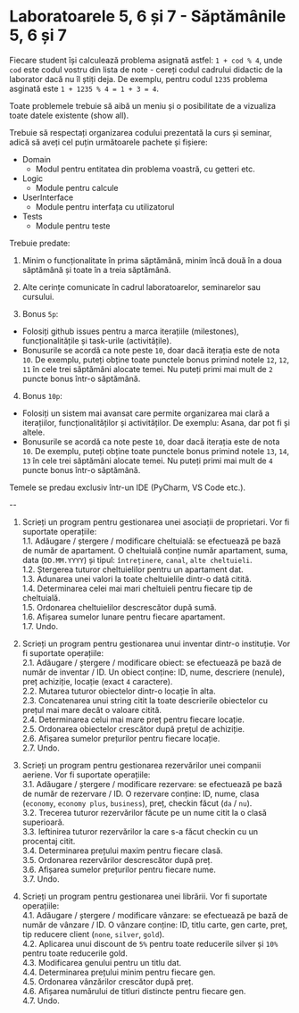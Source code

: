# Laboratoarele 5, 6 și 7 - Săptămânile 5, 6 și 7

Fiecare student își calculează problema asignată astfel: `1 + cod % 4`, unde `cod` este codul vostru din lista de note - cereți codul cadrului didactic de la laborator dacă nu îl știți deja. De exemplu, pentru codul `1235` problema asginată este `1 + 1235 % 4 = 1 + 3 = 4`.

Toate problemele trebuie să aibă un meniu și o posibilitate de a vizualiza toate datele existente (show all).

Trebuie să respectați organizarea codului prezentată la curs și seminar, adică să aveți cel puțin următoarele pachete și fișiere:
- Domain
  - Modul pentru entitatea din problema voastră, cu getteri etc.
- Logic
  - Module pentru calcule
- UserInterface
  - Module pentru interfața cu utilizatorul
- Tests
  - Module pentru teste

Trebuie predate:
1. Minim o funcționalitate în prima săptămână, minim încă două în a doua săptămână și toate în a treia săptămână.

2. Alte cerințe comunicate în cadrul laboratoarelor, seminarelor sau cursului. 

3. Bonus `5p`: 
- Folosiți github issues pentru a marca iterațiile (milestones), funcționalitățile și task-urile (activitățile).
- Bonusurile se acordă ca note peste `10`, doar dacă iterația este de nota `10`. De exemplu, puteți obține toate punctele bonus primind notele `12`, `12`, `11` în cele trei săptămâni alocate temei. Nu puteți primi mai mult de `2` puncte bonus într-o săptămână.

4. Bonus `10p`:
- Folosiți un sistem mai avansat care permite organizarea mai clară a iterațiilor, funcționalităților și activităților. De exemplu: Asana, dar pot fi și altele.
- Bonusurile se acordă ca note peste `10`, doar dacă iterația este de nota `10`. De exemplu, puteți obține toate punctele bonus primind notele `13`, `14`, `13` în cele trei săptămâni alocate temei. Nu puteți primi mai mult de `4` puncte bonus într-o săptămână.

Temele se predau exclusiv într-un IDE (PyCharm, VS Code etc.).

--

1. Scrieți un program pentru gestionarea unei asociații de proprietari. Vor fi suportate operațiile:  
   1.1. Adăugare / ștergere / modificare cheltuială: se efectuează pe bază de număr de apartament. O cheltuială conține număr apartament, suma, data (`DD.MM.YYYY`) și tipul: `întreținere`, `canal`, `alte cheltuieli`.  
   1.2. Ștergerea tuturor cheltuielilor pentru un apartament dat.  
   1.3. Adunarea unei valori la toate cheltuielile dintr-o dată citită.  
   1.4. Determinarea celei mai mari cheltuieli pentru fiecare tip de cheltuială.  
   1.5. Ordonarea cheltuielilor descrescător după sumă.  
   1.6. Afișarea sumelor lunare pentru fiecare apartament.  
   1.7. Undo.  

2. Scrieți un program pentru gestionarea unui inventar dintr-o instituție. Vor fi suportate operațiile:  
   2.1. Adăugare / ștergere / modificare obiect: se efectuează pe bază de număr de inventar / ID. Un obiect conține: ID, nume, descriere (nenule), preț achiziție, locație (exact `4` caractere).  
   2.2. Mutarea tuturor obiectelor dintr-o locație în alta.  
   2.3.	Concatenarea unui string citit la toate descrierile obiectelor cu prețul mai mare decât o valoare citită.  
   2.4.	Determinarea celui mai mare preț pentru fiecare locație.  
   2.5.	Ordonarea obiectelor crescător după prețul de achiziție.  
   2.6.	Afișarea sumelor prețurilor pentru fiecare locație.  
   2.7.	Undo.  

3. Scrieți un program pentru gestionarea rezervărilor unei companii aeriene. Vor fi suportate operațiile:  
   3.1. Adăugare / ștergere / modificare rezervare: se efectuează pe bază de număr de rezervare / ID. O rezervare conține: ID, nume, clasa (`economy`, `economy plus`, `business`), preț, checkin făcut (`da` / `nu`).  
   3.2. Trecerea tuturor rezervărilor făcute pe un nume citit la o clasă superioară.  
   3.3. Ieftinirea tuturor rezervărilor la care s-a făcut checkin cu un procentaj citit.   
   3.4. Determinarea prețului maxim pentru fiecare clasă.  
   3.5. Ordonarea rezervărilor descrescător după preț.  
   3.6. Afișarea sumelor prețurilor pentru fiecare nume.  
   3.7. Undo.  

4. Scrieți un program pentru gestionarea unei librării. Vor fi suportate operațiile:  
   4.1. Adăugare / ștergere / modificare vânzare: se efectuează pe bază de număr de vânzare / ID. O vânzare conține: ID, titlu carte, gen carte, preț, tip reducere client (`none`, `silver`, `gold`).  
   4.2. Aplicarea unui discount de `5%` pentru toate reducerile silver și `10%` pentru toate reducerile gold.  
   4.3. Modificarea genului pentru un titlu dat.  
   4.4. Determinarea prețului minim pentru fiecare gen.  
   4.5. Ordonarea vânzărilor crescător după preț.  
   4.6. Afișarea numărului de titluri distincte pentru fiecare gen.  
   4.7. Undo.  
